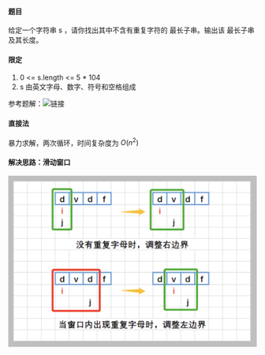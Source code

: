 #### 题目
给定一个字符串 s ，请你找出其中不含有重复字符的 最长子串。输出该 最长子串 及其长度。
#### 限定
1. 0 <= s.length <= 5 * 104
2. s 由英文字母、数字、符号和空格组成

参考题解：![链接](https://leetcode.cn/problems/longest-substring-without-repeating-characters/solution/wu-zhong-fu-zi-fu-de-zui-chang-zi-chuan-cshi-xian-/)

#### 直接法

暴力求解，两次循环，时间复杂度为 $O(n^2)$

#### 解决思路：滑动窗口

![123](fig_1.png)